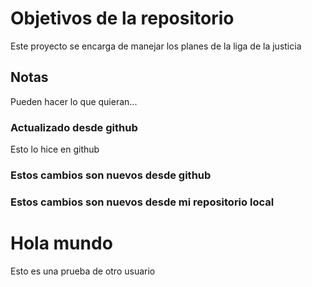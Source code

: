 # Objetivos de la repositorio

Este proyecto se encarga de manejar los planes de la liga de la justicia


## Notas
Pueden hacer lo que quieran...

### Actualizado desde github 

Esto lo hice en github

### Estos cambios son nuevos desde github
### Estos cambios son nuevos desde mi repositorio local

# Hola mundo

Esto es una prueba de otro usuario